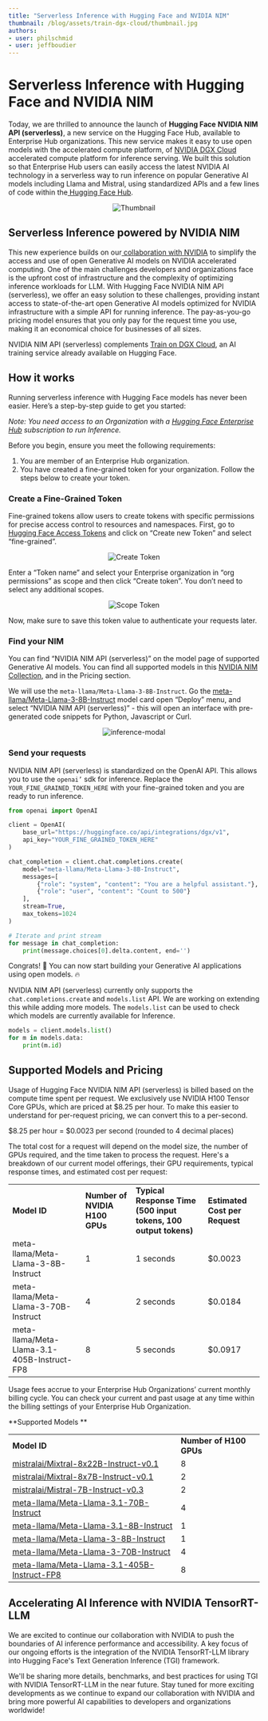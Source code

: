 ```yaml
---
title: "Serverless Inference with Hugging Face and NVIDIA NIM" 
thumbnail: /blog/assets/train-dgx-cloud/thumbnail.jpg
authors:
- user: philschmid
- user: jeffboudier
---
```


# Serverless Inference with Hugging Face and NVIDIA NIM

Today, we are thrilled to announce the launch of **Hugging Face** **NVIDIA NIM API (serverless)**, a new service on the Hugging Face Hub, available to Enterprise Hub organizations. This new service makes it easy to use open models with the accelerated compute platform, of [NVIDIA DGX Cloud](https://www.nvidia.com/en-us/data-center/dgx-cloud) accelerated compute platform for inference serving. We built this solution so that Enterprise Hub users can easily access the latest NVIDIA AI technology in a serverless way to run inference on popular Generative AI models including Llama and Mistral, using standardized APIs and a few lines of code within the[ Hugging Face Hub](https://huggingface.co/models).


<div align="center"> 
  <img src="/blog/assets/train-dgx-cloud/thumbnail.jpg" alt="Thumbnail"> 
</div>


## Serverless Inference powered by NVIDIA NIM

This new experience builds on our[ collaboration with NVIDIA](https://nvidianews.nvidia.com/news/nvidia-and-hugging-face-to-connect-millions-of-developers-to-generative-ai-supercomputing) to simplify the access and use of open Generative AI models on NVIDIA accelerated computing. One of the main challenges developers and organizations face is the upfront cost of infrastructure and the complexity of optimizing inference workloads for LLM. With Hugging Face NVIDIA NIM API (serverless), we offer an easy solution to these challenges, providing instant access to state-of-the-art open Generative AI models optimized for NVIDIA infrastructure with a simple API for running inference. The pay-as-you-go pricing model ensures that you only pay for the request time you use, making it an economical choice for businesses of all sizes.

NVIDIA NIM API (serverless) complements [Train on DGX Cloud](https://huggingface.co/blog/train-dgx-cloud), an AI training service already available on Hugging Face. 


## How it works

Running serverless inference with Hugging Face models has never been easier. Here’s a step-by-step guide to get you started:

_Note: You need access to an Organization with a [Hugging Face Enterprise Hub](https://huggingface.co/enterprise) subscription to run Inference._

Before you begin, ensure you meet the following requirements:
1. You are member of an Enterprise Hub organization.
2. You have created a fine-grained token for your organization. Follow the steps below to create your token.


### Create a Fine-Grained Token

Fine-grained tokens allow users to create tokens with specific permissions for precise access control to resources and namespaces. First, go to[ Hugging Face Access Tokens](https://huggingface.co/settings/tokens) and click on “Create new Token” and select “fine-grained”.

<div align="center"> 
  <img src="https://huggingface.co/datasets/huggingface/documentation-images/resolve/main/blog/inference-dgx-cloud/fine-grained-token-1.png" alt="Create Token"> 
</div>



Enter a “Token name” and select your Enterprise organization in “org permissions” as scope and then click “Create token”. You don’t need to select any additional scopes. 


<div align="center"> 
  <img src="https://huggingface.co/datasets/huggingface/documentation-images/resolve/main/blog/inference-dgx-cloud/fine-grained-token-2.png" alt="Scope Token"> 
</div>


Now, make sure to save this token value to authenticate your requests later.


### **Find your NIM**

You can find “NVIDIA NIM API (serverless)” on the model page of supported Generative AI models. You can find all supported models in this [NVIDIA NIM Collection](https://huggingface.co/collections/nvidia/nim-66a3c6fcdcb5bbc6e975b508), and in the Pricing section. 

We will use the `meta-llama/Meta-Llama-3-8B-Instruct`. Go the [meta-llama/Meta-Llama-3-8B-Instruct](https://huggingface.co/meta-llama/Meta-Llama-3-8B-Instruct) model card open “Deploy” menu, and select “NVIDIA NIM API (serverless)” - this will open an interface with pre-generated code snippets for Python, Javascript or Curl. 



<div align="center"> 
  <img src="https://huggingface.co/datasets/huggingface/documentation-images/resolve/main/blog/inference-dgx-cloud/inference-modal.png" alt="inference-modal"> 
</div>


### **Send your requests**

NVIDIA NIM API (serverless) is standardized on the OpenAI API. This allows you to use the `openai’` sdk for inference. Replace the `YOUR_FINE_GRAINED_TOKEN_HERE` with your fine-grained token and you are ready to run inference. 

```python
from openai import OpenAI

client = OpenAI(
    base_url="https://huggingface.co/api/integrations/dgx/v1",
    api_key="YOUR_FINE_GRAINED_TOKEN_HERE"
)

chat_completion = client.chat.completions.create(
    model="meta-llama/Meta-Llama-3-8B-Instruct",
    messages=[
        {"role": "system", "content": "You are a helpful assistant."},
        {"role": "user", "content": "Count to 500"}
    ],
    stream=True,
    max_tokens=1024
)

# Iterate and print stream
for message in chat_completion:
    print(message.choices[0].delta.content, end='')
```

Congrats! 🎉 You can now start building your Generative AI applications using open models. 🔥

NVIDIA NIM API (serverless) currently only supports the `chat.completions.create` and `models.list` API. We are working on extending this while adding more models. The `models.list` can be used to check which models are currently available for Inference. 

```python
models = client.models.list()
for m in models.data:
    print(m.id)
```


## Supported Models and Pricing 

Usage of Hugging Face NVIDIA NIM API (serverless) is billed based on the compute time spent per request. We exclusively use NVIDIA H100 Tensor Core GPUs, which are priced at $8.25 per hour. To make this easier to understand for per-request pricing, we can convert this to a per-second.

$8.25 per hour = $0.0023 per second (rounded to 4 decimal places)

The total cost for a request will depend on the model size, the number of GPUs required, and the time taken to process the request. Here's a breakdown of our current model offerings, their GPU requirements, typical response times, and estimated cost per request:


<table>
  <tr>
   <td><strong>Model ID</strong>
   </td>
   <td><strong>Number of NVIDIA H100 GPUs</strong>
   </td>
   <td><strong>Typical Response Time (500 input tokens, 100 output tokens)</strong>
   </td>
   <td><strong>Estimated Cost per Request</strong>
   </td>
  </tr>
  <tr>
   <td>meta-llama/Meta-Llama-3-8B-Instruct
   </td>
   <td>1
   </td>
   <td>1 seconds
   </td>
   <td>$0.0023
   </td>
  </tr>
  <tr>
   <td>meta-llama/Meta-Llama-3-70B-Instruct
   </td>
   <td>4
   </td>
   <td>2 seconds
   </td>
   <td>$0.0184
   </td>
  </tr>
  <tr>
   <td>meta-llama/Meta-Llama-3.1-405B-Instruct-FP8
   </td>
   <td>8
   </td>
   <td>5 seconds
   </td>
   <td>$0.0917
   </td>
  </tr>
</table>


Usage fees accrue to your Enterprise Hub Organizations’ current monthly billing cycle. You can check your current and past usage at any time within the billing settings of your Enterprise Hub Organization.

**Supported Models **


<table>
  <tr>
   <td><strong>Model ID</strong>
   </td>
   <td><strong>Number of H100 GPUs</strong>
   </td>
  </tr>
  <tr>
   <td><a href="https://huggingface.co/mistralai/Mixtral-8x22B-Instruct-v0.1">mistralai/Mixtral-8x22B-Instruct-v0.1</a>
   </td>
   <td>8
   </td>
  </tr>
  <tr>
   <td><a href="https://huggingface.co/mistralai/Mixtral-8x7B-Instruct-v0.1">mistralai/Mixtral-8x7B-Instruct-v0.1</a>
   </td>
   <td>2
   </td>
  </tr>
  <tr>
   <td><a href="https://huggingface.co/mistralai/Mistral-7B-Instruct-v0.3">mistralai/Mistral-7B-Instruct-v0.3</a>
   </td>
   <td>2
   </td>
  </tr>
  <tr>
   <td><a href="https://huggingface.co/meta-llama/Meta-Llama-3.1-70B-Instruct">meta-llama/Meta-Llama-3.1-70B-Instruct</a>
   </td>
   <td>4
   </td>
  </tr>
  <tr>
   <td><a href="https://huggingface.co/meta-llama/Meta-Llama-3.1-8B-Instruct">meta-llama/Meta-Llama-3.1-8B-Instruct</a>
   </td>
   <td>1
   </td>
  </tr>
  <tr>
   <td><a href="https://huggingface.co/meta-llama/Meta-Llama-3-8B-Instruct">meta-llama/Meta-Llama-3-8B-Instruct</a>
   </td>
   <td>1
   </td>
  </tr>
  <tr>
   <td><a href="https://huggingface.co/meta-llama/Meta-Llama-3-70B-Instruct">meta-llama/Meta-Llama-3-70B-Instruct</a>
   </td>
   <td>4
   </td>
  </tr>
  <tr>
   <td><a href="https://huggingface.co/meta-llama/Meta-Llama-3.1-405B-Instruct-FP8">meta-llama/Meta-Llama-3.1-405B-Instruct-FP8</a>
   </td>
   <td>8
   </td>
  </tr>
</table>



## Accelerating AI Inference with NVIDIA TensorRT-LLM

We are excited to continue our collaboration with NVIDIA to push the boundaries of AI inference performance and accessibility. A key focus of our ongoing efforts is the integration of the NVIDIA TensorRT-LLM library into Hugging Face's Text Generation Inference (TGI) framework.

We'll be sharing more details, benchmarks, and best practices for using TGI with NVIDIA TensorRT-LLM in the near future. Stay tuned for more exciting developments as we continue to expand our collaboration with NVIDIA and bring more powerful AI capabilities to developers and organizations worldwide!
